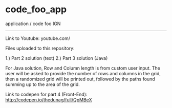 # code_foo_app
application / code foo IGN
_________________________________

Link to Youtube: youtube.com/

Files uploaded to this repository:

1.) Part 2 solution (text)
2.) Part 3 solution (Java)

For Java solution, Row and Column length is from custom user input.
The user will be asked to provide the number of rows and columns in the grid, then a randomized grid will be printed out, followed by the paths found summing up to the area of the grid.


Link to codepen for part 4 (Front-End): http://codepen.io/thedunag/full/QpMBeX
